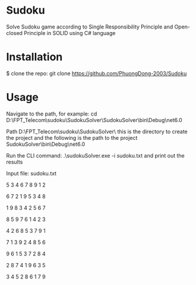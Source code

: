 # Sudoku
 Solve Sudoku game according to Single Responsibility Principle and Open-closed Principle in SOLID using C# language
# Installation
$ clone the repo: git clone https://github.com/PhuongDong-2003/Sudoku
# Usage
Navigate to the path, for example: cd D:\FPT_Telecom\sudoku\SudokuSolver\SudokuSolver\bin\Debug\net6.0

Path D:\FPT_Telecom\sudoku\SudokuSolver\ this is the directory to create the project and the following is the path to the project SudokuSolver\bin\Debug\net6.0

Run the CLI command: .\sudokuSolver.exe -i sudoku.txt and print out the results

Input file: sudoku.txt

5 3 4 6 7 8 9 1 2

6 7 2 1 9 5 3 4 8

1 9 8 3 4 2 5 6 7

8 5 9 7 6 1 4 2 3

4 2 6 8 5 3 7 9 1

7 1 3 9 2 4 8 5 6

9 6 1 5 3 7 2 8 4

2 8 7 4 1 9 6 3 5

3 4 5 2 8 6 1 7 9

